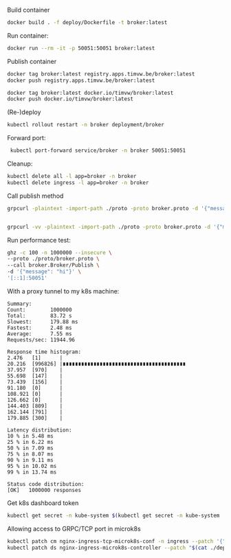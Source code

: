 
Build container

```bash
docker build . -f deploy/Dockerfile -t broker:latest
```

Run container:

```bash
docker run --rm -it -p 50051:50051 broker:latest
```

Publish container

```bash
docker tag broker:latest registry.apps.timvw.be/broker:latest
docker push registry.apps.timvw.be/broker:latest

docker tag broker:latest docker.io/timvw/broker:latest
docker push docker.io/timvw/broker:latest
```

(Re-)deploy

```bash
kubectl rollout restart -n broker deployment/broker
```


Forward port:

```bash
 kubectl port-forward service/broker -n broker 50051:50051
 ```

Cleanup: 

```bash
kubectl delete all -l app=broker -n broker
kubectl delete ingress -l app=broker -n broker
```


Call publish method

```bash
grpcurl -plaintext -import-path ./proto -proto broker.proto -d '{"message": "hi"}' '[::1]:50051'  broker.Broker/Publish


grpcurl -vv -plaintext -import-path ./proto -proto broker.proto -d '{"message": "hi"}' 'broker.apps.timvw.be:443'  broker.Broker/Publish


```

Run performance test:

```bash
ghz -c 100 -n 1000000 --insecure \
--proto ./proto/broker.proto \
--call broker.Broker/Publish \
-d '{"message": "hi"}' \
'[::1]:50051'
```

With a proxy tunnel to my k8s machine:

```
Summary:
Count:        1000000
Total:        83.72 s
Slowest:      179.88 ms
Fastest:      2.48 ms
Average:      7.55 ms
Requests/sec: 11944.96

Response time histogram:
2.476   [1]      |
20.216  [996826] |∎∎∎∎∎∎∎∎∎∎∎∎∎∎∎∎∎∎∎∎∎∎∎∎∎∎∎∎∎∎∎∎∎∎∎∎∎∎∎∎
37.957  [970]    |
55.698  [147]    |
73.439  [156]    |
91.180  [0]      |
108.921 [0]      |
126.662 [0]      |
144.403 [809]    |
162.144 [791]    |
179.885 [300]    |

Latency distribution:
10 % in 5.48 ms
25 % in 6.22 ms
50 % in 7.09 ms
75 % in 8.07 ms
90 % in 9.11 ms
95 % in 10.02 ms
99 % in 13.74 ms

Status code distribution:
[OK]   1000000 responses 
```

Get k8s dashboard token

```bash
kubectl get secret -n kube-system $(kubectl get secret -n kube-system | grep kubernetes-dashboard-token | awk '{print $1}') -o json | jq -r .data.token | base64  -d | pbcopy
```

Allowing access to GRPC/TCP port in microk8s

```bash
kubectl patch cm nginx-ingress-tcp-microk8s-conf -n ingress --patch '{"data":{"50001":"broker/broker:50001"}}'
kubectl patch ds nginx-ingress-microk8s-controller --patch "$(cat ./deploy/ingress.yml)" -n ingress
```



